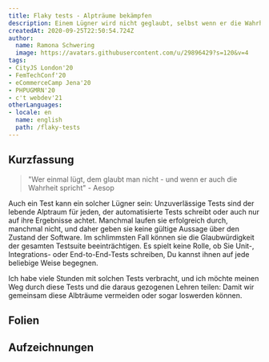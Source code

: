 ```yaml
---
title: Flaky tests - Alpträume bekämpfen
description: Einem Lügner wird nicht geglaubt, selbst wenn er die Wahrheit sagt. Das ist eine perfekt passende Allegorie aufs Testing.
createdAt: 2020-09-25T22:50:54.724Z
author:
  name: Ramona Schwering
  image: https://avatars.githubusercontent.com/u/29896429?s=120&v=4
tags:
- CityJS London'20
- FemTechConf'20
- eCommerceCamp Jena'20
- PHPUGMRN'20
- c't webdev'21
otherLanguages:
- locale: en
  name: english
  path: /flaky-tests
---
```


## Kurzfassung

> "Wer einmal lügt, dem glaubt man nicht - und wenn er auch die Wahrheit spricht" - Aesop

Auch ein Test kann ein solcher Lügner sein: Unzuverlässige Tests sind der lebende Alptraum für jeden, der automatisierte Tests schreibt oder auch nur auf ihre Ergebnisse achtet. Manchmal laufen sie erfolgreich durch, manchmal nicht, und daher geben sie keine gültige Aussage über den Zustand der Software. Im schlimmsten Fall können sie die Glaubwürdigkeit der gesamten Testsuite beeinträchtigen. Es spielt keine Rolle, ob Sie Unit-, Integrations- oder End-to-End-Tests schreiben, Du kannst ihnen auf jede beliebige Weise begegnen.

Ich habe viele Stunden mit solchen Tests verbracht, und ich möchte meinen Weg durch diese Tests und die daraus gezogenen Lehren teilen: Damit wir gemeinsam diese Albträume vermeiden oder sogar loswerden können.

## Folien

<media-grid :media="[{
name: 'Folien',
description: 'Du kannst meine Folien auf Speakerdeck finden',
url: 'https://speakerdeck.com/leichteckig/flaky-tests-fighting-nightmares-60a9a604-cbce-4ad1-8a10-664fed9d1a8b'
}]"></media-grid>

## Aufzeichnungen

<media-grid :media="[{
  name: '🇺🇸 CityJS',
  url: 'https://www.youtube-nocookie.com/embed/5VMvCZaGW_c'
  }, {
  name: '🇺🇸 eCommerce Camp Jena',
  url: 'https://www.youtube-nocookie.com/embed/tf4tQKDcww0'
}]"></media-grid>
